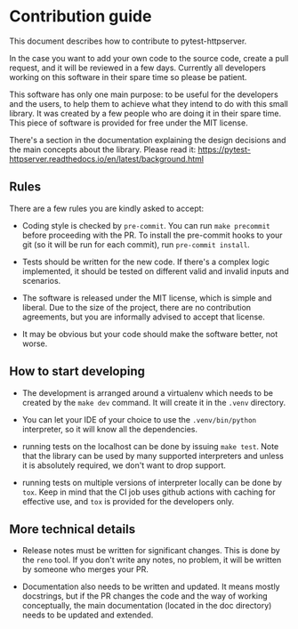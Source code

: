 # Contribution guide

This document describes how to contribute to pytest-httpserver.

In the case you want to add your own code to the source code, create a pull
request, and it will be reviewed in a few days. Currently all developers working
on this software in their spare time so please be patient.

This software has only one main purpose: to be useful for the developers and the
users, to help them to achieve what they intend to do with this small library.
It was created by a few people who are doing it in their spare time. This piece
of software is provided for free under the MIT license.

There's a section in the documentation explaining the design decisions and the main
concepts about the library. Please read it:
https://pytest-httpserver.readthedocs.io/en/latest/background.html


## Rules

There are a few rules you are kindly asked to accept:

* Coding style is checked by `pre-commit`. You can run `make precommit` before
  proceeding with the PR. To install the pre-commit hooks to your git (so it
  will be run for each commit), run `pre-commit install`.

* Tests should be written for the new code. If there's a complex logic
  implemented, it should be tested on different valid and invalid inputs and
  scenarios.

* The software is released under the MIT license, which is simple and liberal.
  Due to the size of the project, there are no contribution agreements, but you
  are informally advised to accept that license.

* It may be obvious but your code should make the software better, not worse.

## How to start developing

* The development is arranged around a virtualenv which needs to be created by
  the `make dev` command. It will create it in the `.venv` directory.

* You can let your IDE of your choice to use the `.venv/bin/python` interpreter,
  so it will know all the dependencies.

* running tests on the localhost can be done by issuing `make test`. Note that the
  library can be used by many supported interpreters and unless it is absolutely
  required, we don't want to drop support.

* running tests on multiple versions of interpreter locally can be done by
  `tox`. Keep in mind that the CI job uses github actions with caching for
  effective use, and `tox` is provided for the developers only.


## More technical details

* Release notes must be written for significant changes. This is done by
  the `reno` tool. If you don't write any notes, no problem, it will be written
  by someone who merges your PR.

* Documentation also needs to be written and updated. It means mostly
  docstrings, but if the PR changes the code and the way of working
  conceptually, the main documentation (located in the doc directory) needs to
  be updated and extended.

